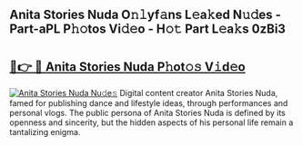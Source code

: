 ## Anita Stories Nuda O𝚗𝚕yf𝚊ns L𝚎a𝚔ed N𝚞𝚍es - Part-aPL P𝚑𝚘tos Vi𝚍𝚎o - H𝚘𝚝 Part L𝚎a𝚔s 0zBi3

# <h2><a href="http://kfb69ci.oniu.top/?m=Anita+Stories+Nuda">🔗👉 🔴 Anita Stories Nuda P𝚑ot𝚘𝚜 V𝚒d𝚎o</a></h2>

[![Anita Stories Nuda Nu𝚍e𝚜](https://i.imgur.com/0qMVB7G.gif)](http://kfb69ci.oniu.top/?m=Anita+Stories+Nuda)
Digital content creator Anita Stories Nuda, famed for publishing dance and lifestyle ideas, through performances and personal vlogs. The public persona of Anita Stories Nuda is defined by its openness and sincerity, but the hidden aspects of his personal life remain a tantalizing enigma.  
